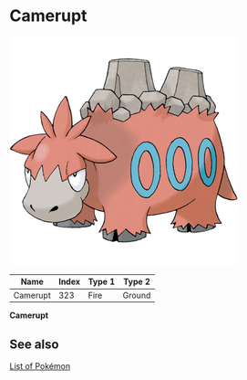 # Camerupt


![Camerupt](images/323.png)

| **Name** | **Index** | **Type 1** | **Type 2** |
|----|----|----|----|
| Camerupt | 323 | Fire | Ground  |

**Camerupt** 

## See also

[List of Pokémon](../pokemon.md)
